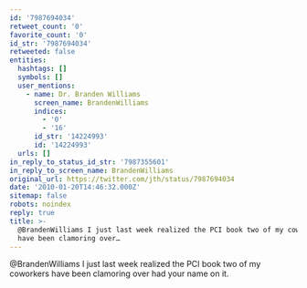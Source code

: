```yaml
---
id: '7987694034'
retweet_count: '0'
favorite_count: '0'
id_str: '7987694034'
retweeted: false
entities:
  hashtags: []
  symbols: []
  user_mentions:
    - name: Dr. Branden Williams
      screen_name: BrandenWilliams
      indices:
        - '0'
        - '16'
      id_str: '14224993'
      id: '14224993'
  urls: []
in_reply_to_status_id_str: '7987355601'
in_reply_to_screen_name: BrandenWilliams
original_url: https://twitter.com/jth/status/7987694034
date: '2010-01-20T14:46:32.000Z'
sitemap: false
robots: noindex
reply: true
title: >-
  @BrandenWilliams I just last week realized the PCI book two of my coworkers
  have been clamoring over…
---
```


@BrandenWilliams I just last week realized the PCI book two of my coworkers have been clamoring over had your name on it.